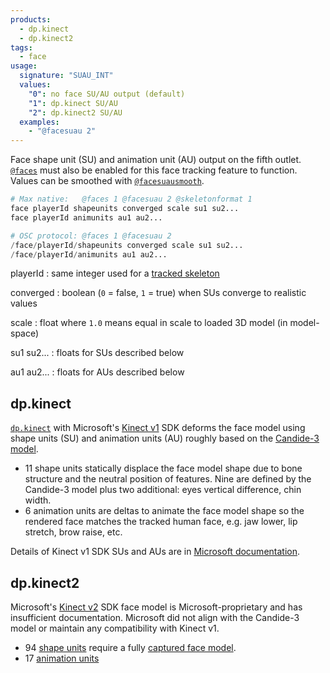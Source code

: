 ```yaml
---
products:
  - dp.kinect
  - dp.kinect2
tags:
  - face
usage:
  signature: "SUAU_INT"
  values:
    "0": no face SU/AU output (default)
    "1": dp.kinect SU/AU
    "2": dp.kinect2 SU/AU
  examples:
    - "@facesuau 2"
---
```


Face shape unit (SU) and animation unit (AU) output on the fifth outlet.
[`@faces`](faces.md) must also be enabled for this face tracking feature to function.
Values can be smoothed with [`@facesuausmooth`](facesuausmooth.md).

```python
# Max native:   @faces 1 @facesuau 2 @skeletonformat 1
face playerId shapeunits converged scale su1 su2...  
face playerId animunits au1 au2...

# OSC protocol: @faces 1 @facesuau 2
/face/playerId/shapeunits converged scale su1 su2...  
/face/playerId/animunits au1 au2...
```

playerId
: same integer used for a [tracked skeleton](skeleton.md#user-identification)

converged
: boolean (`0` = false, `1` = true) when SUs converge to realistic values

scale
: float where `1.0` means equal in scale to loaded 3D model (in model-space)

su1 su2...
: floats for SUs described below

au1 au2...
: floats for AUs described below

## dp.kinect

[`dp.kinect`](../dp.kinect.md) with Microsoft's
[Kinect v1](../../_hardware/sensors/kinect-v1.md) SDK deforms the face
model using shape units (SU) and animation units (AU) roughly based on the
[Candide-3 model](http://www.icg.isy.liu.se/candide/).

* 11 shape units statically displace the face model shape due to bone structure
  and the neutral position of features. Nine are defined by the
  Candide-3 model plus two additional: eyes vertical difference, chin width.
* 6 animation units are deltas to animate the face model shape so the rendered face
  matches the tracked human face, e.g. jaw lower, lip stretch, brow raise, etc.

Details of Kinect v1 SDK SUs and AUs are in
[Microsoft documentation](https://learn.microsoft.com/en-us/previous-versions/windows/kinect-1.8/jj130970(v=ieb.10)#face-tracking-outputs).

## dp.kinect2

Microsoft's [Kinect v2](../../_hardware/sensors/kinect-v2.md) SDK
face model is Microsoft-proprietary and has insufficient documentation.
Microsoft did not align with the Candide-3 model or maintain any compatibility
with Kinect v1.

* 94 [shape units](https://learn.microsoft.com/en-us/previous-versions/windows/kinect/dn791604(v=ieb.10))
  require a fully [captured face model](faces.md#face-model).
* 17 [animation units](https://learn.microsoft.com/en-us/previous-versions/windows/kinect/dn791602(v=ieb.10))

